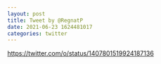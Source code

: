 ```yaml
--- 
layout: post 
title: Tweet by @RegnatP 
date: 2021-06-23 1624481017 
categories: twitter 
--- 
```

https://twitter.com/o/status/1407801519924187136